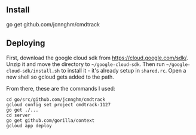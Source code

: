 ## Install

go get github.com/jcnnghm/cmdtrack

## Deploying

First, download the google cloud sdk from https://cloud.google.com/sdk/.  Unzip it and move the directory to `~/google-cloud-sdk`.   Then run `~/google-cloud-sdk/install.sh` to install it - it's already setup in `shared.rc`.  Open a new shell so gcloud gets added to the path.

From there, these are the commands I used:

```
cd go/src/github.com/jcnnghm/cmdtrack
gcloud config set project cmdtrack-1127
go get ./...
cd server
go get github.com/gorilla/context
gcloud app deploy
```
